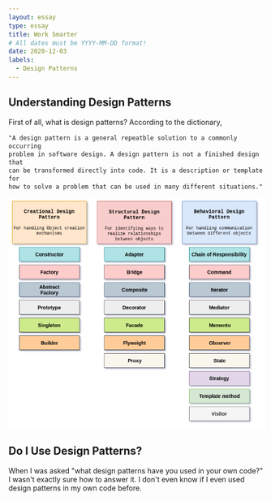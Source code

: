 ```yaml
---
layout: essay
type: essay
title: Work Smarter 
# All dates must be YYYY-MM-DD format!
date: 2020-12-03
labels:
  - Design Patterns
---
```


Understanding Design Patterns
---
First of all, what is design patterns? According to the dictionary, 

    "A design pattern is a general repeatble solution to a commonly occurring
    problem in software design. A design pattern is not a finished design that 
    can be transformed directly into code. It is a description or template for 
    how to solve a problem that can be used in many different situations." 
    
   <img src="/images/design-patterns-image-1.png">


Do I Use Design Patterns?
---
When I was asked "what design patterns have you used in your own code?" I wasn't exactly sure how to answer it.
I don't even know if I even used design patterns in my own code before. 
